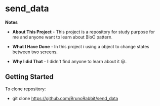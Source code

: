 # send_data

__Notes__
- __About This Project__ - This project is a
repository for study purpose  for me and anyone want to learn about BloC pattern. 
- __What I Have Done__ - In this project i using a object to change states between two screens. 

- __Why I did That__ - I didn't find anyone to learn about it 😃.

## Getting Started

To clone repository: 

- git clone https://github.com/BrunoRabbit/send_data
